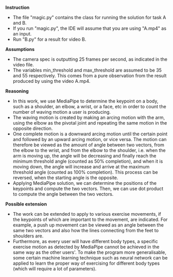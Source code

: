 **Instruction**
- The file "magic.py" contains the class for running the solution for task A and B.
- If you run "magic.py", the IDE will assume that you are using "A.mp4" as an input.
- Run "B.py" for a result for video B.

**Assumptions**
- The camera spec is outputting 25 frames per second, as indicated in the video file.
- The variables min_threshold and max_threshold are assumed to be 35 and 55 respectively. This comes from a pure observation from the result produced by using the video A.mp4.

**Reasoning**
- In this work, we use MediaPipe to determine the keypoint on a body, such as a shoulder, an elbow, a wrist, or a face, etc in order to count the number of waving motion a user is producing. 
- The waving motion is created by making an arcing motion with the arm, using the elbow as the pivotal joint and repeating the same motion in the opposite direction. 
- One complete motion is a downward arcing motion until the certain point and followed by an upward arcing motion, or vice versa. The motion can therefore be viewed as the amount of angle between two vectors, from the elbow to the wrist, and from the elbow to the shoulder, i.e. when the arm is moving up, the angle will be decreasing and finally reach the minimum threshold angle (counted as 50% completion), and when it is moving down, the angle will increase and arrive at the maximum threshold angle (counted as 100% completion). This process can be reversed, when the starting angle is the opposite.
- Applying MediaPipe solution, we can determine the positions of the keypoints and compute the two vectors. Then, we can use dot product to compute the angle between the two vectors.

**Possible extension**
- The work can be extended to apply to various exercise movements, if the keypoints of which are important to the movement, are indicated. For example, a  push up movement can be viewed as an angle between the same two vectors and also how the lines connecting from the feet to shoulders are.
- Furthermore, as every user will have different body types, a specific exercise motion as detected by MediaPipe cannot be achieved in the same way as the other users'. To make the program more generalisable, some certain machine learning technique such as neural network can be applied to learn the proper way of exercising for different body types (which will require a lot of parameters).
